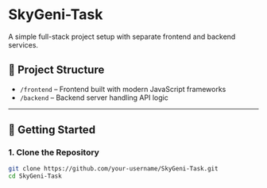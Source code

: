 # SkyGeni-Task

A simple full-stack project setup with separate frontend and backend services.

## 📁 Project Structure

- `/frontend` – Frontend built with modern JavaScript frameworks
- `/backend` – Backend server handling API logic

---

## 🚀 Getting Started

### 1. Clone the Repository
```bash
git clone https://github.com/your-username/SkyGeni-Task.git
cd SkyGeni-Task
